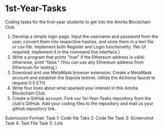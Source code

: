 # 1st-Year-Tasks
Coding tasks for the first-year students to get into the Amrita Blockchain Club.

1. Develop a simple login page: Input the username and password from the user, convert them into respective hashes, and store them in a text file or csv file. Implement both Register and Login functionality. (No UI required; implement it in the command line interface.)
2. Write a program that prints "true" if the Ethereum address is valid; otherwise, print "false." (You can use any Ethereum address from Etherscan for testing.)
3. Download and use MetaMask browser extension: Create a MetaMask account and establish the Sepolia testnet. Utilize the Alchemy faucet to request 0.5 ETH.
4. Write four lines about what sparked your interest in this Amrita Blockchain Club.
5. Create a GitHub account. Fork our 1st-Year-Tasks repository from the club's GitHub. Add your coding files to the repository and mail us your github repository link.

Submission Format:
  Task 1: Code file
  Taks 2: Code file
  Task 3: Screenshot
  Task 4: Text File
  Task 5: Link

